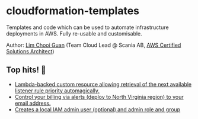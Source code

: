 # cloudformation-templates

Templates and code which can be used to automate infrastructure deployments in AWS.  Fully re-usable and customisable.

Author: [Lim Chooi Guan](https://www.linkedin.com/in/cgl88/) (Team Cloud Lead @ Scania AB, [AWS Certified Solutions Architect](https://www.certmetrics.com/amazon/public/badge.aspx?i=1&t=c&d=2018-11-08&ci=AWS00446559&dm=80))

## Top hits! 🤙

* [Lambda-backed custom resource allowing retrieval of the next available listener rule priority automagically.](https://github.com/minimice/cloudformation-templates/tree/master/lambda-backed-custom-resource-automate-listener-rule-priority-retrieval)
* [Control your billing via alerts (deploy to North Virginia region) to your email address.](https://github.com/minimice/cloudformation-templates/tree/master/cloudwatch-alarms-billing)
* [Creates a local IAM admin user (optional) and admin role and group](https://github.com/minimice/cloudformation-templates/tree/master/local-admin)
